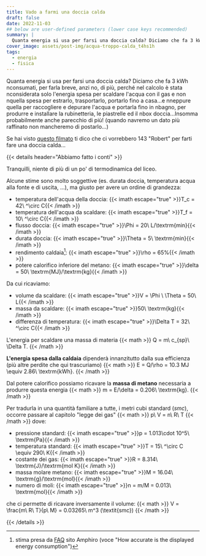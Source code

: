 ```yaml
---
title: Vado a farmi una doccia calda
draft: false
date: 2022-11-03
## below are user-defined parameters (lower case keys recommended)
summary: |
  Quanta energia si usa per farsi una doccia calda? Diciamo che fa 3 kWh consumati, per farla breve. Anzi no, di più...
cover_image: assets/post-img/acqua-troppo-calda_t4hs1h 
tags:
  - energia
  - fisica
---
```


Quanta energia si usa per farsi una doccia calda? Diciamo che fa 3 kWh nconsumati, per farla breve, anzi no, di più, perché nel calcolo è stata nconsiderata solo l'energia spesa per scaldare l'acqua con il gas e non nquella spesa per estrarlo, trasportarlo, portarlo fino a casa...e nneppure quella per raccogliere e depurare l'acqua e portarla fino in nbagno, per produrre e installare la rubinetteria, le piastrelle ed il nbox doccia...Insomma probabilmente anche parecchio di più! (quando navremo un dato più raffinato non mancheremo di postarlo...)

Se hai visto [questo filmato](https://youtu.be/ZzbHGSaMjH0) ti dico che ci vorrebbero 143 "Robert" per farti fare una doccia calda...

{{< details header="Abbiamo fatto i conti" >}}

Tranquilli, niente di pi&ugrave; di un po' di termodinamica del liceo.

Alcune stime sono molto soggettive (es. durata doccia, temperatura acqua alla fonte e di uscita, ...), ma giusto per avere un ordine di grandezza:

- temperatura dell'acqua della doccia: {{< imath escape="true" >}}T_c = 42\ ^\circ C{{< /imath >}}
- temperatura dell'acqua da scaldare: {{< imath escape="true" >}}T_f = 10\ ^\circ C{{< /imath >}}
- flusso doccia: {{< imath escape="true" >}}\Phi = 20\ L/\textrm{min}{{< /imath >}}
- durata doccia: {{< imath escape="true" >}}\Theta = 5\ \textrm{min}{{< /imath >}}
- rendimento caldaia[^1]: {{< imath escape="true" >}}\rho = 65\%{{< /imath >}}
- potere calorifico inferiore del metano: {{< imath escape="true" >}}\delta = 50\ \textrm{MJ}/\textrm{kg}{{< /imath >}}

Da cui ricaviamo:
- volume da scaldare: {{< imath escape="true" >}}V = \Phi \ \Theta = 50\ L{{< /imath >}}
- massa da scaldare: {{< imath escape="true" >}}50\ \textrm{kg}{{< /imath >}}
- differenza di temperatura: {{< imath escape="true" >}}\Delta T = 32\ ^\circ C{{< /imath >}}

L'energia per scaldare una massa di materia
{{< math >}}
Q = m\ c_{sp}\ \Delta T.
{{< /math >}}

**L'energia spesa dalla caldaia** dipender&agrave; innanzitutto dalla sua efficienza (pi&ugrave; altre perdite che qui trascuriamo)
{{< math >}}
E = Q/\rho = 10.3 MJ \equiv 2.86\ \textrm{kWh}.
{{< /math >}}

Dal potere calorifico possiamo ricavare la **massa di metano** necessaria a produrre questa energia
{{< math >}}
m = E/\delta = 0.206\ \textrm{kg}.
{{< /math >}}

Per tradurla in una quantit&agrave; familiare a tutte, i metri cubi standard (*smc*), occorre passare al capitolo "legge dei gas"
{{< math >}}
p\ V = n\ R\ T
{{< /math >}}
dove:
- pressione standard: {{< imath escape="true" >}}p = 1.013\cdot 10^5\ \textrm{Pa}{{< /imath >}}
- temperatura standard: {{< imath escape="true" >}}T = 15\ ^\circ C \equiv 290\ K{{< /imath >}}
- costante dei gas: {{< imath escape="true" >}}R = 8.314\ \textrm{J}/\textrm{mol K}{{< /imath >}}
- massa molare metano: {{< imath escape="true" >}}M = 16.04\ \textrm{g}/\textrm{mol}{{< /imath >}}
- numero di moli: {{< imath escape="true" >}}n = m/M = 0.013\ \textrm{mol}{{< /imath >}}

che ci permette di ricavare inversamente il volume:
{{< math >}}
V = \frac{m\ R\ T}{p\ M} = 0.03265\ m^3 (\textit{smc})
{{< /math >}}


[^1]: stima presa da [FAQ](https://www.amphiro.com/en/faq) sito Amphiro (voce "How accurate is the displayed energy consumption")

{{< /details >}}
<!--
  created 2022-11-03 08:14:13.881798 +0100 CET m=+0.042941335
-->